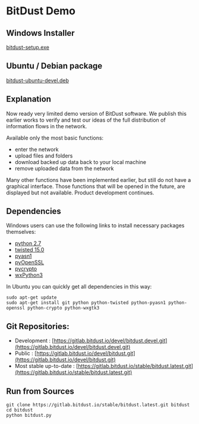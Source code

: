 # BitDust Demo

## Windows Installer

[bitdust-setup.exe](https://bitdust.io/download/bitdust-setup.exe)


## Ubuntu / Debian package

[bitdust-ubuntu-devel.deb](https://bitdust.io/download/bitdust-ubuntu-devel.deb)


## Explanation

Now ready very limited demo version of BitDust software.
We publish this earlier works to verify and test our ideas of the full distribution of information flows in the network.

Available only the most basic functions:

  + enter the network
  + upload files and folders
  + download backed up data back to your local machine
  + remove uploaded data from the network
    
Many other functions have been implemented earlier, but still do not have a graphical interface.
Those functions that will be opened in the future, are displayed but not available. 
Product development continues.


## Dependencies

Windows users can use the following links to install necessary packages themselves:

  + [python 2.7](http://python.org/download/releases) 
  + [twisted 15.0](http://twistedmatrix.com) 
  + [pyasn1](http://pyasn1.sourceforge.net)
  + [pyOpenSSL](https://launchpad.net/pyopenssl)
  + [pycrypto](https://www.dlitz.net/software/pycrypto/)
  + [wxPython3](http://wxpython.org/)

In Ubuntu you can quickly get all dependencies in this way:

    sudo apt-get update
    sudo apt-get install git python python-twisted python-pyasn1 python-openssl python-crypto python-wxgtk3

    
## Git Repositories:
  + Development : [https://gitlab.bitdust.io/devel/bitdust.devel.git](https://gitlab.bitdust.io/devel/bitdust.devel.git)
  + Public : [https://gitlab.bitdust.io/devel/bitdust.git](https://gitlab.bitdust.io/devel/bitdust.git)
  + Most stable up-to-date : [https://gitlab.bitdust.io/stable/bitdust.latest.git](https://gitlab.bitdust.io/stable/bitdust.latest.git)


## Run from Sources

    git clone https://gitlab.bitdust.io/stable/bitdust.latest.git bitdust
    cd bitdust
    python bitdust.py

    
    

<div class=fbcomments markdown="1">
</div>